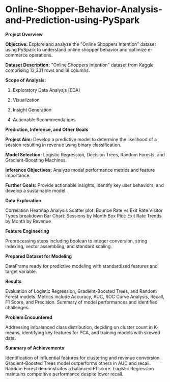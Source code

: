 # Online-Shopper-Behavior-Analysis-and-Prediction-using-PySpark
**Project Overview**

**Objective:** Explore and analyze the "Online Shoppers Intention" dataset using PySpark to understand online shopper behavior and optimize e-commerce operations.

**Dataset Description:** "Online Shoppers Intention" dataset from Kaggle comprising 12,331 rows and 18 columns.

**Scope of Analysis:**

  1. Exploratory Data Analysis (EDA)
 
  2. Visualization
 
  3. Insight Generation
 
  4. Actionable Recommendations
 
**Prediction, Inference, and Other Goals**

**Project Aim:** Develop a predictive model to determine the likelihood of a session resulting in revenue using binary classification.

**Model Selection:** Logistic Regression, Decision Trees, Random Forests, and Gradient-Boosting Machines.

**Inference Objectives:** Analyze model performance metrics and feature importance.

**Further Goals:** Provide actionable insights, identify key user behaviors, and develop a sustainable model.

**Data Exploration**

Correlation Heatmap Analysis
Scatter plot: Bounce Rate vs Exit Rate
Visitor Types breakdown
Bar Chart: Sessions by Month
Box Plot: Exit Rate Trends by Month by Revenue

**Feature Engineering**

Preprocessing steps including boolean to integer conversion, string indexing, vector assembling, and standard scaling.

**Prepared Dataset for Modeling**

DataFrame ready for predictive modeling with standardized features and target variable.

**Results**

Evaluation of Logistic Regression, Gradient-Boosted Trees, and Random Forest models.
Metrics include Accuracy, AUC, ROC Curve Analysis, Recall, F1 Score, and Precision.
Summary of model performances and identified challenges.

**Problem Encountered**

Addressing imbalanced class distribution, deciding on cluster count in K-means, identifying key features for PCA, and training models with skewed data.

**Summary of Achievements**

Identification of influential features for clustering and revenue conversion.
Gradient-Boosted Trees model outperforms others in AUC and recall.
Random Forest demonstrates a balanced F1 score.
Logistic Regression maintains competitive performance despite lower recall.
